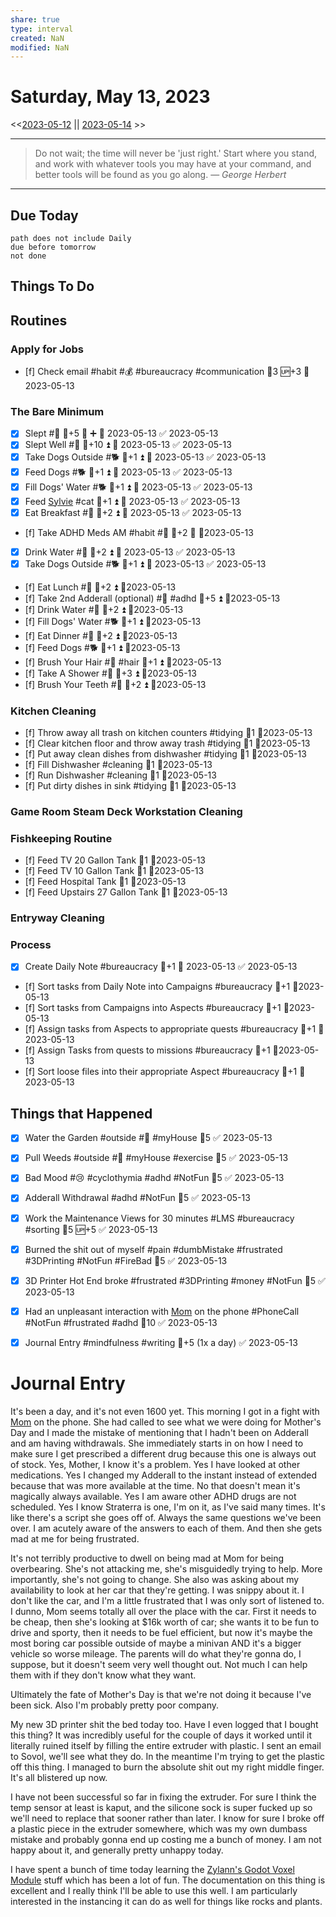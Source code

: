 ```yaml
---
share: true
type: interval
created: NaN 
modified: NaN
---
```

# Saturday, May 13, 2023
<<[2023-05-12](./2023-05-12.md) || [2023-05-14](./2023-05-14.md) >>

---

> Do not wait; the time will never be 'just right.' Start where you stand, and work with whatever tools you may have at your command, and better tools will be found as you go along.
> — <cite>George Herbert</cite>

---
## Due Today
```tasks
path does not include Daily
due before tomorrow
not done
```

## Things To Do





























































## Routines
### Apply for Jobs
- [f] Check email #habit #💰 #bureaucracy #communication 🥄3 🆙+3 📆2023-05-13


### The Bare Minimum
- [x] Slept #🛌 🥄+5 🔺 ➕ 📅 2023-05-13 ✅ 2023-05-13
- [x] Slept Well #🛌 🥄+10 ⏫ 📅 2023-05-13 ✅ 2023-05-13
- [x] Take Dogs Outside #🐕 🥄+1 ⏫ 📅 2023-05-13 ✅ 2023-05-13
- [x] Feed Dogs #🐕 🥄+1 ⏫ 📅 2023-05-13 ✅ 2023-05-13
- [x] Fill Dogs' Water #🐕 🥄+1 ⏫ 📅 2023-05-13 ✅ 2023-05-13
- [x] Feed [Sylvie](../../03%20-%20Belonging%20%F0%9F%91%AA/00%20-%20The%20Pack%20%F0%9F%90%95/Sylvie.md) #cat 🥄+1 ⏫ 📅 2023-05-13 ✅ 2023-05-13
- [x] Eat Breakfast #🍎 🥄+2 ⏫ 📅 2023-05-13 ✅ 2023-05-13
- [f] Take ADHD Meds AM #habit #💊 🥄+2 🔺 📆2023-05-13
- [x] Drink Water #🌊 🥄+2 ⏫ 📅 2023-05-13 ✅ 2023-05-13
- [x] Take Dogs Outside #🐕 🥄+1 ⏫ 📅 2023-05-13 ✅ 2023-05-13
- [f] Eat Lunch #🍎 🥄+2 ⏫ 📆2023-05-13
- [f] Take 2nd Adderall (optional) #💊 #adhd 🥄+5 ⏫ 📆2023-05-13
- [f] Drink Water #🌊  🥄+2 ⏫ 📆2023-05-13
- [f] Fill Dogs' Water #🐕 🥄+1 ⏫ 📆2023-05-13
- [f] Eat Dinner #🍎 🥄+2 ⏫ 📆2023-05-13
- [f] Feed Dogs #🐕 🥄+1 ⏫ 📆2023-05-13
- [f] Brush Your Hair #🚿 #hair 🥄+1 ⏫ 📆2023-05-13
- [f] Take A Shower #🚿 🥄+3 ⏫ 📆2023-05-13
- [f] Brush Your Teeth #🚿 🥄+2 ⏫ 📆2023-05-13


### Kitchen Cleaning
- [f] Throw away all trash on kitchen counters #tidying 🥄1 📆2023-05-13
- [f] Clear kitchen floor and throw away trash #tidying  🥄1 📆2023-05-13
- [f] Put away clean dishes from dishwasher #tidying  🥄1 📆2023-05-13
- [f] Fill Dishwasher #cleaning 🥄1 📆2023-05-13
- [f] Run Dishwasher #cleaning 🥄1 📆2023-05-13
- [f] Put dirty dishes in sink #tidying 🥄1 📆2023-05-13


### Game Room Steam Deck Workstation Cleaning


### Fishkeeping Routine
- [f] Feed TV 20 Gallon Tank 🥄1 📆2023-05-13
- [f] Feed TV 10 Gallon Tank 🥄1 📆2023-05-13
- [f] Feed Hospital Tank 🥄1 📆2023-05-13
- [f] Feed Upstairs 27 Gallon Tank 🥄1 📆2023-05-13


### Entryway Cleaning


### Process
- [x] Create Daily Note #bureaucracy 🥄+1 📅 2023-05-13 ✅ 2023-05-13
- [f] Sort tasks from Daily Note into Campaigns #bureaucracy 🥄+1  📆2023-05-13
- [f] Sort tasks from Campaigns into Aspects #bureaucracy 🥄+1  📆2023-05-13
- [f] Assign tasks from Aspects to appropriate quests #bureaucracy 🥄+1  📆2023-05-13
- [f] Assign Tasks from quests to missions #bureaucracy 🥄+1  📆2023-05-13
- [f] Sort loose files into their appropriate Aspect #bureaucracy 🥄+1  📆2023-05-13




## Things that Happened
- [x] Water the Garden #outside #🌱 #myHouse 🥄5 ✅ 2023-05-13
- [x] Pull Weeds #outside #🌱 #myHouse #exercise 🥄5 ✅ 2023-05-13
- [x] Bad Mood #😢 #cyclothymia #adhd #NotFun 🥄5 ✅ 2023-05-13
- [x] Adderall Withdrawal #adhd #NotFun 🥄5 ✅ 2023-05-13
- [x] Work the Maintenance Views for 30 minutes #LMS #bureaucracy #sorting 🥄5 🆙+5 ✅ 2023-05-13
- [x] Burned the shit out of myself #pain #dumbMistake #frustrated #3DPrinting #NotFun #FireBad 🥄5 ✅ 2023-05-13
- [x] 3D Printer Hot End broke #frustrated #3DPrinting #money #NotFun 🥄5 ✅ 2023-05-13
- [x] Had an unpleasant interaction with [Mom](../../03%20-%20Belonging%20%F0%9F%91%AA/01%20-%20The%20Clan/Tara%20Lindhardt.md) on the phone #PhoneCall #NotFun #frustrated #adhd 🥄10 ✅ 2023-05-13
- [x] Journal Entry #mindfulness #writing 🥄+5 (1x a day) ✅ 2023-05-13


# Journal Entry

It's been a day, and it's not even 1600 yet. This morning I got in a fight with [Mom](../../03%20-%20Belonging%20%F0%9F%91%AA/01%20-%20The%20Clan/Tara%20Lindhardt.md) on the phone. She had called to see what we were doing for Mother's Day and I made the mistake of mentioning that I hadn't been on Adderall and am having withdrawals. She immediately starts in on how I need to make sure I get prescribed a different drug because this one is always out of stock. Yes, Mother, I know it's a problem. Yes I have looked at other medications. Yes I changed my Adderall to the instant instead of extended because that was more available at the time. No that doesn't mean it's magically always available. Yes I am aware other ADHD drugs are not scheduled. Yes I know Straterra is one, I'm on it, as I've said many times. It's like there's a script she goes off of. Always the same questions we've been over. I am acutely aware of the answers to each of them. And then she gets mad at me for being frustrated.

It's not terribly productive to dwell on being mad at Mom for being overbearing. She's not attacking me, she's misguidedly trying to help. More importantly, she's not going to change. She also was asking about my availability to look at her car that they're getting. I was snippy about it. I don't like the car, and I'm a little frustrated that I was only sort of listened to. I dunno, Mom seems totally all over the place with the car. First it needs to be cheap, then she's looking at $16k worth of car; she wants it to be fun to drive and sporty, then it needs to be fuel efficient, but now it's maybe the most boring car possible outside of maybe a minivan AND it's a bigger vehicle so worse mileage. The parents will do what they're gonna do, I suppose, but it doesn't seem very well thought out. Not much I can help them with if they don't know what they want.

Ultimately the fate of Mother's Day is that we're not doing it because I've been sick. Also I'm probably pretty poor company.

My new 3D printer shit the bed today too. Have I even logged that I bought this thing? It was incredibly useful for the couple of days it worked until it literally ruined itself by filling the entire extruder with plastic. I sent an email to Sovol, we'll see what they do. In the meantime I'm trying to get the plastic off this thing. I managed to burn the absolute shit out my right middle finger. It's all blistered up now.

I have not been successful so far in fixing the extruder. For sure I think the temp sensor at least is kaput, and the silicone sock is super fucked up so we'll need to replace that sooner rather than later. I know for sure I broke off a plastic piece in the extruder somewhere, which was my own dumbass mistake and probably gonna end up costing me a bunch of money. I am not happy about it, and generally pretty unhappy today.

I have spent a bunch of time today learning the [Zylann's Godot Voxel Module](../../06%20-%20Participation%20%F0%9F%8C%8E/02%20-%20Game%20Development%20%F0%9F%91%BE/Zylann's%20Godot%20Voxel%20Module.md) stuff which has been a lot of fun. The documentation on this thing is excellent and I really think I'll be able to use this well. I am particularly interested in the instancing it can do as well for things like rocks and plants.
